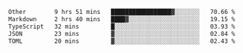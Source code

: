 <!--START_SECTION:waka-->

```txt
Other        9 hrs 51 mins   █████████████████▓░░░░░░░   70.66 %
Markdown     2 hrs 40 mins   ████▓░░░░░░░░░░░░░░░░░░░░   19.15 %
TypeScript   32 mins         █░░░░░░░░░░░░░░░░░░░░░░░░   03.93 %
JSON         23 mins         ▓░░░░░░░░░░░░░░░░░░░░░░░░   02.84 %
TOML         20 mins         ▓░░░░░░░░░░░░░░░░░░░░░░░░   02.43 %
```

<!--END_SECTION:waka-->